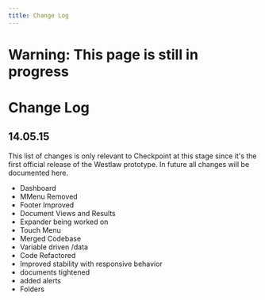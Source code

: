 ```yaml
---
title: Change Log
---
```


# Warning: This page is still in progress

# Change Log

## 14.05.15

This list of changes is only relevant to Checkpoint at this stage since it's the first official release of the Westlaw prototype. In future all changes will be documented here.

* Dashboard
* MMenu Removed
* Footer Improved
* Document Views and Results
* Expander being worked on
* Touch Menu
* Merged Codebase
* Variable driven /data
* Code Refactored
* Improved stability with responsive behavior
* documents tightened
* added alerts
* Folders